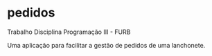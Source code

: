 # pedidos
Trabalho Disciplina Programação III - FURB

Uma aplicação para facilitar a gestão de pedidos de uma lanchonete.